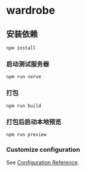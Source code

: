# wardrobe

## 安装依赖
```
npm install
```

### 启动测试服务器
```
npm run serve
```

### 打包
```
npm run build
```

### 打包后启动本地预览
```
npm run preview
```

### Customize configuration
See [Configuration Reference](https://cli.vuejs.org/config/).
